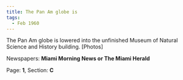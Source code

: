 ```yaml
---  
title: The Pan Am globe is  
tags:  
  - Feb 1960  
---  
```

  
The Pan Am globe is lowered into the unfinished Museum of Natural Science and History building. [Photos]  
  
Newspapers: **Miami Morning News or The Miami Herald**  
  
Page: **1**, Section: **C** 
